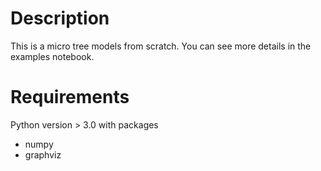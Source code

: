 # Description

This is a micro tree models from scratch. You can see more details in the examples notebook.

# Requirements

Python version > 3.0 with packages

- numpy
- graphviz

